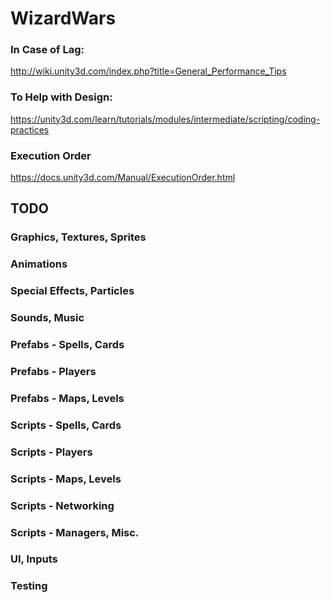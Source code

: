 # WizardWars

### In Case of Lag:
http://wiki.unity3d.com/index.php?title=General_Performance_Tips

### To Help with Design:
https://unity3d.com/learn/tutorials/modules/intermediate/scripting/coding-practices

### Execution Order
https://docs.unity3d.com/Manual/ExecutionOrder.html

## TODO
### Graphics, Textures, Sprites

### Animations

### Special Effects, Particles

### Sounds, Music

### Prefabs - Spells, Cards

### Prefabs - Players

### Prefabs - Maps, Levels

### Scripts - Spells, Cards

### Scripts - Players

### Scripts - Maps, Levels

### Scripts - Networking

### Scripts - Managers, Misc.

### UI, Inputs

### Testing
